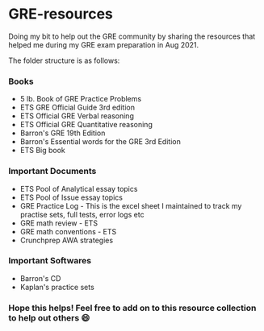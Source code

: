 # GRE-resources
Doing my bit to help out the GRE community by sharing the resources that helped me during my GRE exam preparation in Aug 2021.

The folder structure is as follows:  
### Books
   - 5 lb. Book of GRE Practice Problems
   - ETS GRE Official Guide 3rd edition
   - ETS Official GRE Verbal reasoning
   - ETS Official GRE Quantitative reasoning
   - Barron's GRE 19th Edition
   - Barron's Essential words for the GRE 3rd Edition
   - ETS Big book
### Important Documents
   - ETS Pool of Analytical essay topics
   - ETS Pool of Issue essay topics
   - GRE Practice Log - This is the excel sheet I maintained to track my practise sets, full tests, error logs etc
   - GRE math review - ETS
   - GRE math conventions - ETS
   - Crunchprep AWA strategies
### Important Softwares
   - Barron's CD
   - Kaplan's practice sets  

### Hope this helps! Feel free to add on to this resource collection to help out others :smile: